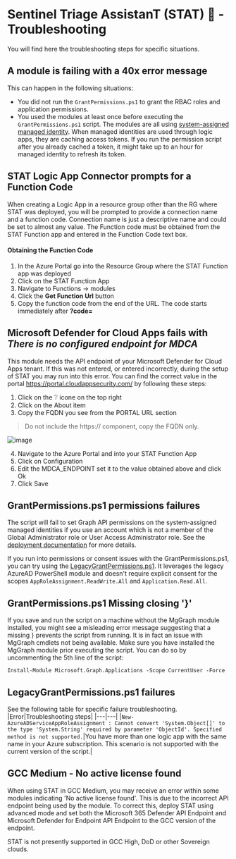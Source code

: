 # Sentinel Triage AssistanT (STAT) :hospital: - Troubleshooting

You will find here the troubleshooting steps for specific situations.

## A module is failing with a 40x error message

This can happen in the following situations:
- You did not run the `GrantPermissions.ps1` to grant the RBAC roles and application permissions.
- You used the modules at least once before executing the `GrantPermissions.ps1` script. The modules are all using [system-assigned managed identity](https://learn.microsoft.com/en-us/azure/active-directory/managed-identities-azure-resources/overview). When managed identities are used through logic apps, they are caching access tokens. If you run the permission script after you already cached a token, it might take up to an hour for managed identity to refresh its token.    

## STAT Logic App Connector prompts for a Function Code

When creating a Logic App in a resource group other than the RG where STAT was deployed, you will be prompted to provide a connection name and a function code.  Connection name is just a descriptive name and could be set to almost any value.  The Function code must be obtained from the STAT Function app and entered in the Function Code text box.

#### Obtaining the Function Code

1.  In the Azure Portal go into the Resource Group where the STAT Function app was deployed
2.  Click on the STAT Function App
3.  Navigate to Functions -> modules
4.  Click the **Get Function Url** button
5.  Copy the function code from the end of the URL.  The code starts immediately after **?code=**

## Microsoft Defender for Cloud Apps fails with *There is no configured endpoint for MDCA*

This module needs the API endpoint of your Microsoft Defender for Cloud Apps tenant. If this was not entered, or entered incorrectly, during the setup of STAT you may run into this error. You can find the correct value in the portal https://portal.cloudappsecurity.com/ by following these steps:

1. Click on the ❔ icone on the top right
2. Click on the About item
3. Copy the FQDN you see from the PORTAL URL section

> Do not include the https:// component, copy the FQDN only.

![image](https://user-images.githubusercontent.com/22434561/153331954-c072f23d-1e3e-4d69-bf1c-448fa27e92ec.png)

4. Navigate to the Azure Portal and into your STAT Function App
5. Click on Configuration
6. Edit the MDCA_ENDPOINT set it to the value obtained above and click Ok
7. Click Save

## GrantPermissions.ps1 permissions failures

The script will fail to set Graph API permissions on the system-assigned managed identities if you use an account which is not a member of the Global Administrator role or User Access Administrator role. See the [deployment documentation](/Deploy#grant-permissions) for more details.

If you run into permissions or consent issues with the GrantPermissions.ps1, you can try using the [LegacyGrantPermissions.ps1](/Deploy/LegacyGrantPermissions.ps1). It leverages the legacy AzureAD PowerShell module and doesn't require explicit consent for the scopes `AppRoleAssignment.ReadWrite.All` and `Application.Read.All`. 

## GrantPermissions.ps1 Missing closing '}'

If you save and run the script on a machine without the MgGraph module installed, you might see a misleading error message suggesting that a missing } prevents the script from running. It is in fact an issue with MgGraph cmdlets not being available.
Make sure you have installed the MgGraph module prior executing the script. You can do so by uncommenting the 5th line of the script:
```
Install-Module Microsoft.Graph.Applications -Scope CurrentUser -Force
```

## LegacyGrantPermissions.ps1 failures

See the following table for specific failure troubleshooting.
|Error|Troubleshooting steps|
|---|---|
|`New-AzureADServiceAppRoleAssignment : Cannot convert 'System.Object[]' to the type 'System.String' required by parameter 'ObjectId'. Specified method is not supported.`|You have more than one logic app with the same name in your Azure subscription. This scenario is not supported with the current version of the script.|

## GCC Medium - No active license found

When using STAT in GCC Medium, you may receive an error within some modules indicating 'No active license found'.  This is due to the incorrect API endpoint being used by the module.  To correct this, deploy STAT using advanced mode and set both the Microsoft 365 Defender API Endpoint and Microsoft Defender for Endpoint API Endpoint to the GCC version of the endpoint.

STAT is not presently supported in GCC High, DoD or other Sovereign clouds.